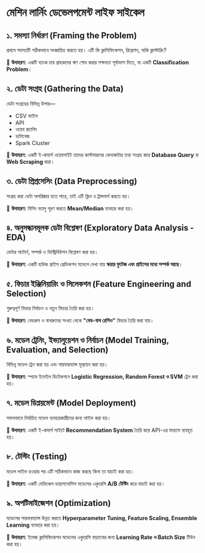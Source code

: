 # মেশিন লার্নিং ডেভেলপমেন্ট লাইফ সাইকেল

## ১. সমস্যা নির্ধারণ (Framing the Problem)
প্রথমে সমস্যাটি সঠিকভাবে সংজ্ঞায়িত করতে হয়। এটি কি ক্লাসিফিকেশন, রিগ্রেশন, নাকি ক্লাস্টারিং?

📌 **উদাহরণ:**
একটি ব্যাংক চায় গ্রাহকদের ঋণ শোধ করার সক্ষমতা পূর্বাভাস দিতে, যা একটি **Classification Problem**।

## ২. ডেটা সংগ্রহ (Gathering the Data)
ডেটা সংগ্রহের বিভিন্ন উপায়—
- CSV ফাইল
- API
- ওয়েব স্ক্র্যাপিং
- ডাটাবেজ
- Spark Cluster

📌 **উদাহরণ:**
একটি ই-কমার্স ওয়েবসাইট তাদের কাস্টমারদের কেনাকাটার তথ্য সংগ্রহ করে **Database Query** বা **Web Scraping** দ্বারা।

## ৩. ডেটা প্রিপ্রসেসিং (Data Preprocessing)
সংগ্রহ করা ডেটা অপরিষ্কার হতে পারে, তাই এটি ক্লিন ও ট্রান্সফর্ম করতে হয়।

📌 **উদাহরণ:**
মিসিং ভ্যালু পূরণ করতে **Mean/Median** ব্যবহার করা হয়।

## ৪. অনুসন্ধানমূলক ডেটা বিশ্লেষণ (Exploratory Data Analysis - EDA)
ডেটার প্যাটার্ন, সম্পর্ক ও ডিস্ট্রিবিউশন বিশ্লেষণ করা হয়।

📌 **উদাহরণ:**
একটি হাউজ প্রাইস প্রেডিকশন মডেলে দেখা যায় **স্কয়ার ফুটেজ এবং প্রাইসের মধ্যে সম্পর্ক আছে**।

## ৫. ফিচার ইঞ্জিনিয়ারিং ও সিলেকশন (Feature Engineering and Selection)
গুরুত্বপূর্ণ ফিচার নির্বাচন ও নতুন ফিচার তৈরি করা হয়।

📌 **উদাহরণ:**
বেডরুম ও বাথরুমের সংখ্যা থেকে **"বেড-বাথ রেশিও"** ফিচার তৈরি করা যায়।

## ৬. মডেল ট্রেনিং, ইভ্যালুয়েশন ও নির্বাচন (Model Training, Evaluation, and Selection)
বিভিন্ন মডেল ট্রেন করা হয় এবং পারফরম্যান্স মূল্যায়ন করা হয়।

📌 **উদাহরণ:**
স্প্যাম ইমেইল ডিটেকশনে **Logistic Regression, Random Forest ও SVM** ট্রেন করা হয়।

## ৭. মডেল ডিপ্লয়মেন্ট (Model Deployment)
সফলভাবে নির্বাচিত মডেল ব্যবহারকারীদের জন্য লাইভ করা হয়।

📌 **উদাহরণ:**
একটি ই-কমার্স সাইটে **Recommendation System** তৈরি করে API-এর মাধ্যমে ব্যবহৃত হয়।

## ৮. টেস্টিং (Testing)
মডেল লাইভ হওয়ার পর এটি সঠিকভাবে কাজ করছে কিনা তা যাচাই করা হয়।

📌 **উদাহরণ:**
একটি মেডিকেল ডায়াগনোসিস মডেলের একুরেসি **A/B টেস্টিং** করে যাচাই করা হয়।

## ৯. অপটিমাইজেশন (Optimization)
মডেলের পারফরম্যান্স উন্নত করতে **Hyperparameter Tuning, Feature Scaling, Ensemble Learning** ব্যবহার করা হয়।

📌 **উদাহরণ:**
ইমেজ ক্লাসিফিকেশন মডেলের একুরেসি বাড়ানোর জন্য **Learning Rate ও Batch Size** টিউন করা হয়।

